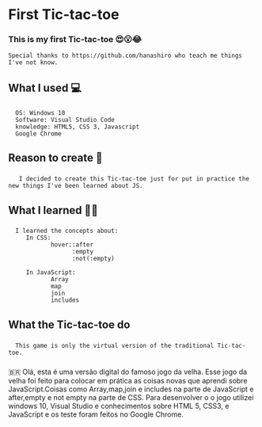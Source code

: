 # First Tic-tac-toe
  ### This is my first Tic-tac-toe :heart_eyes::open_mouth::joy:
    Special thanks to https://github.com/hanashiro who teach me things I've not know.
  
## What I used :computer:
  ### 
      OS: Windows 10
      Software: Visual Studio Code
      knowledge: HTML5, CSS 3, Javascript
      Google Chrome
      
## Reason to create :thinking:
  ###
       I decided to create this Tic-tac-toe just for put in practice the new things I've been learned about JS.
      
## What I learned 👨‍🏫
  ###    
      I learned the concepts about:
         In CSS: 
                hover::after
                      :empty
                      :not(:empty)
                      
         In JavaScript:              
                Array
                map
                join
                includes

## What the Tic-tac-toe do
 ###
      This game is only the virtual version of the traditional Tic-tac-toe.
     
### 
🇧🇷 Olá, esta é uma versão digital do famoso jogo da velha. Esse jogo da velha foi feito para colocar em prática as coisas novas que aprendi sobre JavaScript.Coisas como Array,map,join e includes na parte de JavaScript e after,empty e not empty na parte de CSS. Para desenvolver o o jogo utilizei windows 10, Visual Studio e conhecimentos sobre HTML 5, CSS3, e JavaScript e os teste foram feitos no Google Chrome.
      
